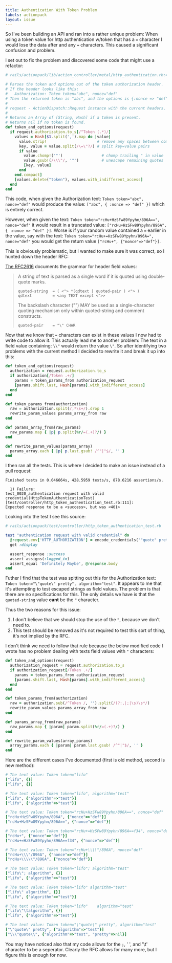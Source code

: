 ```yaml
---
title: Authentication With Token Problem
labels: actionpack
layout: issue
---
```


So I've been building an API and ran into a rather unique problem: When using a token value for http authentication w/token that has a `=` character I would lose the data after and any `=` characters. This caused a significant confusion and problem.

I set out to fix the problem and discovered some code that might use a refactor:

``` ruby
# rails/actionpack/lib/action_controller/metal/http_authentication.rb:433

# Parses the token and options out of the token authorization header.
# If the header looks like this:
#   Authorization: Token token="abc", nonce="def"
# Then the returned token is "abc", and the options is {:nonce => "def"}
#
# request - ActionDispatch::Request instance with the current headers.
#
# Returns an Array of [String, Hash] if a token is present.
# Returns nil if no token is found.
def token_and_options(request)
  if request.authorization.to_s[/^Token (.*)/]
    values = Hash[$1.split(',').map do |value|
      value.strip!                      # remove any spaces between commas and values
      key, value = value.split(/\=\"?/) # split key=value pairs
      if value
        value.chomp!('"')                 # chomp trailing " in value
        value.gsub!(/\\\"/, '"')          # unescape remaining quotes
        [key, value]
      end
    end.compact]
    [values.delete("token"), values.with_indifferent_access]
  end
end
```

This code, when given the Authorization text: `Token token="abc", nonce="def"` would produce the value: `["abc", { :nonce => "def" }]` which is entirely correct.

However, when given the text: `Token token="rcHu+HzSFw89Ypyhn/896A==", nonce="def"` it would result in a truncated value: `["rcHu+HzSFw89Ypyhn/896A", { :nonce => "def" }]`. Worse is if your random value contained a `=` earlier in the value, say with the text: `Token token="rcHu+=HzSFw89Ypyhn/896A=", nonce="def"` you would get the return value `["rcHu+", {"nonce"=>"def"}]`.

This is obviously problematic, but I wanted to make sure it was correct, so I hunted down the header RFC:

[The RFC2616](http://www.w3.org/Protocols/rfc2616/rfc2616-sec2.html#sec2.2) documents the grammar for header field values:

> A string of text is parsed as a single word if it is quoted using double-quote marks.
> 
> ```
> quoted-string  = ( <"> *(qdtext | quoted-pair ) <"> )
> qdtext         = <any TEXT except <">>
> ```
> 
> The backslash character ("\") MAY be used as a single-character quoting mechanism only within quoted-string and comment constructs.
> 
> ```
> quoted-pair    = "\" CHAR
> ```

Now that we know that `=` characters can exist in these values I now had to write code to allow it. This actually lead me to another problem: The text in a field value containing: `\\"` would return the value `\"`. So after identifying two problems with the current method I decided to rewrite it and break it up into this:

``` ruby
def token_and_options(request)
  authorization = request.authorization.to_s
  if authorization[/Token .+/]
    params = token_params_from authorization_request
    [params.shift.last, Hash[params].with_indifferent_access]
  end
end

def token_params_from(authorization)
  raw = authorization.split(/,*\s+/).drop 1
  rewrite_param_values params_array_from raw
end

def params_array_from(raw_params)
  raw_params.map { |p| p.split(%r/=(.+)?/) }
end

def rewrite_param_values(params_array)
  params_array.each { |p| p.last.gsub! /^"|"$/, '' }
end
```

I then ran all the tests. This is where I decided to make an issue instead of a pull request:

```
Finished tests in 0.046664s, 428.5959 tests/s, 878.6216 assertions/s.

  1) Failure:
test_0020_authentication request with valid credential(HttpTokenAuthenticationTest) [test/controller/http_token_authentication_test.rb:111]:
Expected response to be a <success>, but was <401>
```

Looking into the test I see this source:

``` ruby
# rails/actionpack/test/controller/http_token_authentication_test.rb

test "authentication request with valid credential" do
  @request.env['HTTP_AUTHORIZATION'] = encode_credentials('"quote" pretty', :algorithm => 'test')
  get :display

  assert_response :success
  assert assigns(:logged_in)
  assert_equal 'Definitely Maybe', @response.body
end
```

Futher I find that the test was spitting out this for the Authorization text: `Token token="\"quote\" pretty", algorithm="test"`. It appears to me that it's attempting to test escaped strings as field values. The problem is that there are no specifications for this. The only details we have is that the `quoted-string` value **cant** be the `"` character.

Thus the two reasons for this issue:
1. I don't believe that we should stop the use of the `"`, because we don't need to.
2. This test should be removed as it's not required to test this sort of thing, it's not implied by the RFC.

I don't think we need to follow that rule because the below modified code I wrote has no problem dealing with texts field values with `"` characters:

``` ruby
def token_and_options(request)
  authorization_request = request.authorization.to_s
  if authorization_request[/Token .+/]
    params = token_params_from authorization_request
    [params.shift.last, Hash[params].with_indifferent_access]
  end
end

def token_params_from(authorization)
  raw = authorization.sub(/^Token /, '').split(/(?:,|;|\s)\s*/)
  rewrite_param_values params_array_from raw
end

def params_array_from(raw_params)
  raw_params.map { |param| param.split(%r/=(.+)?/) }
end

def rewrite_param_values(array_params)
  array_params.each { |param| param.last.gsub! /^"|"$/, '' }
end
```

Here are the different cases I've documented (first is old method, second is new method):

``` ruby
# The text value: Token token="lifo"
["lifo", {}]
["lifo", {}]

# The text value: Token token="lifo", algorithm="test"
["lifo", {"algorithm"=>"test"}]
["lifo", {"algorithm"=>"test"}]

# The text value: Token token="rcHu+HzSFw89Ypyhn/896A==", nonce="def"
["rcHu+HzSFw89Ypyhn/896A", {"nonce"=>"def"}]
["rcHu+HzSFw89Ypyhn/896A==", {"nonce"=>"def"}]

# The text value: Token token="rcHu+=HzSFw89Ypyhn/896A==f34", nonce="def"
["rcHu+", {"nonce"=>"def"}]
["rcHu+=HzSFw89Ypyhn/896A==f34", {"nonce"=>"def"}]

# The text value: Token token="rcHu+\\\\"/896A", nonce="def"
["rcHu+\\\"/896A", {"nonce"=>"def"}]
["rcHu+\\\\\"/896A", {"nonce"=>"def"}]

# The text value: Token token="lifo"; algorithm="test"
["lifo\"; algorithm", {}]
["lifo", {"algorithm"=>"test"}]

# The text value: Token token="lifo" algorithm="test"
["lifo\" algorithm", {}]
["lifo", {"algorithm"=>"test"}]

# The text value: Token token="lifo"    algorithm="test"
["lifo\"\talgorithm", {}]
["lifo", {"algorithm"=>"test"}]

# The text value: Token token="\"quote\" pretty", algorithm="test"
["\"quote\" pretty", {"algorithm"=>"test"}]
["\\\"quote\\", {"algorithm"=>"test", "pretty"=>nil}]
```

You may have noticed also that my code allows for the `;`, ' ', and '\t' character to be a seperator. Clearly the RFC allows for many more, but I figure this is enough for now.

